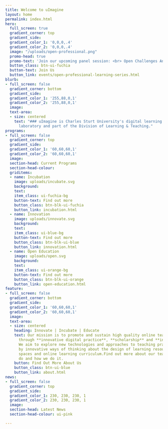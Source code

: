 ```yaml
---
title: Welcome to uImagine
layout: home
permalink: index.html
hero:
  full_screen: true
  gradient_corner: top
  gradient_side: 
  gradient_color_1: '0,0,0,.4'
  gradient_color_2: '0,0,0,.4'
  image: "/uploads/open-professional.png"
  promo-head: true
  promo-text: 'Join our upcoming panel session: <br> Open Challenges And Opportunities'
  button_class: btn-ui-fuchia
  button-text: Join Us
  button_link: events/open-professional-learning-series.html
blurb:
- full_screen: false
  gradient_corner: bottom
  gradient_side: 
  gradient_color_1: '255,88,0,1'
  gradient_color_2: '255,88,0,1'
  image: 
  text-area:
  - size: centered
    text: "### uImagine is Charles Sturt University's digital learning innovation
      laboratory and part of the Division of Learning & Teaching."
programs:
- full_screen: false
  gradient_corner: top
  gradient_side: 
  gradient_color_1: '60,60,60,1'
  gradient_color_2: '60,60,60,1'
  image: 
  section-head: Current Programs
  section-head-colour: 
  griditems:
  - name: Incubation
    image: uploads/incubate.svg
    background: 
    text: 
    item_class: ui-fuchia-bg
    button-text: Find out more
    button_class: btn-blk-ui-fuchia
    button_link: incubation.html
  - name: Innovation
    image: uploads/innovate.svg
    background: 
    text: 
    item_class: ui-blue-bg
    button-text: Find out more
    button_class: btn-blk-ui-blue
    button_link: innovation.html
  - name: Open Education
    image: uploads/open.svg
    background: 
    text: 
    item_class: ui-orange-bg
    button-text: Find out more
    button_class: btn-blk-ui-orange
    button_link: open-education.html
feature:
- full_screen: false
  gradient_corner: bottom
  gradient_side: 
  gradient_color_1: '60,60,60,1'
  gradient_color_2: '60,60,60,1'
  image: 
  text-area:
  - size: centered
    heading: Innovate | Incubate | Educate
    text: Our mission is to promote and sustain high quality online teaching and learning
      through **innovative digital practice**, **scholarship** and **incubation**.
      We aim to explore new technologies and approaches to teaching practice, underpinned
      by innovative ways of thinking about the design of learning resources, learning
      spaces and online learning curriculum.Find out more about our team, what we
      do and how we do it.
    button: Find Out More About Us
    button_class: btn-ui-blue
    button_link: about.html
news:
- full_screen: false
  gradient_corner: top
  gradient_side: 
  gradient_color_1: 230, 230, 230, 1
  gradient_color_2: 230, 230, 230, 1
  image: 
  section-head: Latest News
  section-head-colour: ui-pink

---
```

